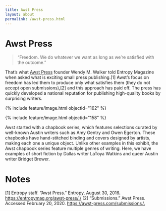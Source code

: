 ```yaml
---
title: Awst Press
layout: about
permalink: /awst-press.html
---
```

# Awst Press

> “Freedom. We do whatever we want as long as we’re satisfied with the outcome.”

That’s what [Awst Press](https://awst-press.com/) founder Wendy M. Walker told Entropy Magazine when asked what is exciting small press publishing.[1] Awst’s focus on freedom has led them to produce only what satisfies them (they do not accept open submissions),[2] and this approach has paid off. The press has quickly developed a national reputation for publishing high-quality books by surprising writers.

{% include feature/image.html objectid="162" %}

{% include feature/image.html objectid="158" %}

Awst started with a chapbook series, which features selections curated by well-known Austin writers such as Amy Gentry and Owen Egerton. These chapbooks have hand-stitched binding and covers designed by artists, making each one a unique object. Unlike other examples in this exhibit, the Awst chapbook series feature multiple genres of writing. Here, we have examples of short fiction by Dallas writer LaToya Watkins and queer Austin writer Bridget Brewer.

# Notes
[1] Entropy staff. “Awst Press.” Entropy, August 30, 2016. https://entropymag.org/awst-press/.\
[2] “Submissions.” Awst Press. Accessed February 20, 2020. https://awst-press.com/submissions.\
